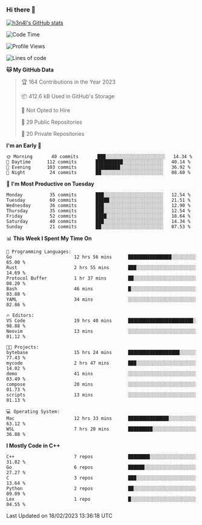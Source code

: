 ### Hi there 👋

[![h3n4l's GitHub stats](https://github-readme-stats.vercel.app/api?username=h3n4l&count_private=true&show_icons=true&theme=radical)](https://github.com/h3n4l/github-readme-stats)

<!--START_SECTION:waka-->
![Code Time](http://img.shields.io/badge/Code%20Time-949%20hrs%2059%20mins-blue)

![Profile Views](http://img.shields.io/badge/Profile%20Views-1-blue)

![Lines of code](https://img.shields.io/badge/From%20Hello%20World%20I%27ve%20Written-60%20Thousand%20lines%20of%20code-blue)

**🐱 My GitHub Data** 

> 🏆 164 Contributions in the Year 2023
 > 
> 📦 412.6 kB Used in GitHub's Storage 
 > 
> 🚫 Not Opted to Hire
 > 
> 📜 29 Public Repositories 
 > 
> 🔑 20 Private Repositories  
 > 
**I'm an Early 🐤** 

```text
🌞 Morning       40 commits       ███░░░░░░░░░░░░░░░░░░░░░░   14.34 % 
🌆 Daytime      112 commits       ██████████░░░░░░░░░░░░░░░   40.14 % 
🌃 Evening      103 commits       █████████░░░░░░░░░░░░░░░░   36.92 % 
🌙 Night         24 commits       ██░░░░░░░░░░░░░░░░░░░░░░░   08.60 % 

```
📅 **I'm Most Productive on Tuesday** 

```text
Monday          35 commits       ███░░░░░░░░░░░░░░░░░░░░░░   12.54 % 
Tuesday         60 commits       █████░░░░░░░░░░░░░░░░░░░░   21.51 % 
Wednesday       36 commits       ███░░░░░░░░░░░░░░░░░░░░░░   12.90 % 
Thursday        35 commits       ███░░░░░░░░░░░░░░░░░░░░░░   12.54 % 
Friday          52 commits       ████░░░░░░░░░░░░░░░░░░░░░   18.64 % 
Saturday        40 commits       ███░░░░░░░░░░░░░░░░░░░░░░   14.34 % 
Sunday          21 commits       ██░░░░░░░░░░░░░░░░░░░░░░░   07.53 % 

```


📊 **This Week I Spent My Time On** 

```text
💬 Programming Languages: 
Go                       12 hrs 56 mins      ████████████████░░░░░░░░░   65.00 % 
Rust                     2 hrs 55 mins       ███░░░░░░░░░░░░░░░░░░░░░░   14.69 % 
Protocol Buffer          1 hr 37 mins        ██░░░░░░░░░░░░░░░░░░░░░░░   08.20 % 
Bash                     46 mins             █░░░░░░░░░░░░░░░░░░░░░░░░   03.88 % 
YAML                     34 mins             ░░░░░░░░░░░░░░░░░░░░░░░░░   02.86 % 

🔥 Editors: 
VS Code                  19 hrs 40 mins      ████████████████████████░   98.88 % 
Neovim                   13 mins             ░░░░░░░░░░░░░░░░░░░░░░░░░   01.12 % 

🐱‍💻 Projects: 
bytebase                 15 hrs 24 mins      ███████████████████░░░░░░   77.43 % 
mycode                   2 hrs 47 mins       ███░░░░░░░░░░░░░░░░░░░░░░   14.02 % 
demo                     41 mins             ░░░░░░░░░░░░░░░░░░░░░░░░░   03.49 % 
compose                  20 mins             ░░░░░░░░░░░░░░░░░░░░░░░░░   01.73 % 
scripts                  13 mins             ░░░░░░░░░░░░░░░░░░░░░░░░░   01.13 % 

💻 Operating System: 
Mac                      12 hrs 33 mins      ███████████████░░░░░░░░░░   63.12 % 
WSL                      7 hrs 20 mins       █████████░░░░░░░░░░░░░░░░   36.88 % 

```

**I Mostly Code in C++** 

```text
C++                      7 repos             ████████░░░░░░░░░░░░░░░░░   31.82 % 
Go                       6 repos             ██████░░░░░░░░░░░░░░░░░░░   27.27 % 
C                        3 repos             ███░░░░░░░░░░░░░░░░░░░░░░   13.64 % 
Python                   2 repos             ██░░░░░░░░░░░░░░░░░░░░░░░   09.09 % 
Lex                      1 repo              █░░░░░░░░░░░░░░░░░░░░░░░░   04.55 % 

```



 Last Updated on 18/02/2023 13:36:18 UTC
<!--END_SECTION:waka-->

